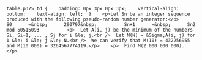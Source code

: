     table.p375 td {    padding: 0px 3px 0px 3px;    vertical-align: bottom;    text-align: left;  }    <p>Let Sn be an integer sequence produced with the following pseudo-random number generator:</p>            S0      =&nbsp;      290797&nbsp;          Sn+1      =&nbsp;      Sn2 mod 50515093          <p>  Let A(i, j) be the minimum of the numbers Si, Si+1, ... , Sj for i &le; j.<br />  Let M(N) = &Sigma;A(i, j) for 1 &le; i &le; j &le; N.<br />  We can verify that M(10) = 432256955 and M(10 000) = 3264567774119.</p>    <p>  Find M(2 000 000 000).  </p>  